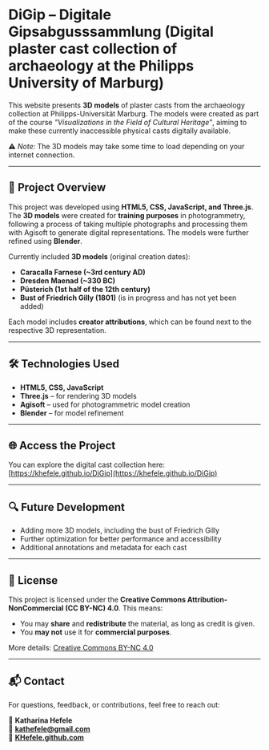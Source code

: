 # DiGip – Digitale Gipsabgusssammlung (Digital plaster cast collection of archaeology at the Philipps University of Marburg) 

This website presents **3D models** of plaster casts from the archaeology collection at Philipps-Universität Marburg. The models were created as part of the course *"Visualizations in the Field of Cultural Heritage"*, aiming to make these currently inaccessible physical casts digitally available.  

⚠️ *Note:* The 3D models may take some time to load depending on your internet connection.

---

## 🎯 Project Overview

This project was developed using **HTML5, CSS, JavaScript, and Three.js**. The **3D models** were created for **training purposes** in photogrammetry, following a process of taking multiple photographs and processing them with Agisoft to generate digital representations. The models were further refined using **Blender**.  

Currently included **3D models** (original creation dates):  
- **Caracalla Farnese (~3rd century AD)**   
- **Dresden Maenad (~330 BC)** 
- **Püsterich (1st half of the 12th century)** 
- **Bust of Friedrich Gilly (1801)** (is in progress and has not yet been added)  

Each model includes **creator attributions**, which can be found next to the respective 3D representation.

---

## 🛠️ Technologies Used

- **HTML5, CSS, JavaScript**
- **Three.js** – for rendering 3D models
- **Agisoft** – used for photogrammetric model creation
- **Blender** – for model refinement  

---

## 🌐 Access the Project

You can explore the digital cast collection here: [https://khefele.github.io/DiGip](https://khefele.github.io/DiGip)

---

## 🔍 Future Development

- Adding more 3D models, including the bust of Friedrich Gilly  
- Further optimization for better performance and accessibility  
- Additional annotations and metadata for each cast  

---

## 📜 License

This project is licensed under the **Creative Commons Attribution-NonCommercial (CC BY-NC) 4.0**. This means:  
- You may **share** and **redistribute** the material, as long as credit is given.  
- You **may not** use it for **commercial purposes**.  

More details: [Creative Commons BY-NC 4.0](https://creativecommons.org/licenses/by-nc/4.0/)

---

## 📬 Contact

For questions, feedback, or contributions, feel free to reach out:

👤 **Katharina Hefele**  
📧 **[kathefele@gmail.com](kathefele@gmail.com)**  
🔗 **[KHefele.github.com](https://github.com/KHefele)**

